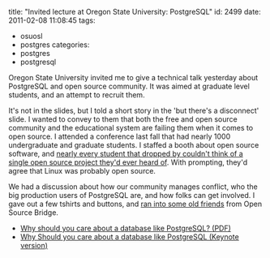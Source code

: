 title: "Invited lecture at Oregon State University: PostgreSQL"
id: 2499
date: 2011-02-08 11:08:45
tags: 
- osuosl
- postgres
categories: 
- postgres
- postgresql

Oregon State University invited me to give a technical talk yesterday about PostgreSQL and open source community. It was aimed at graduate level students, and an attempt to recruit them. 

It's not in the slides, but I told a short story in the 'but there's a disconnect' slide. I wanted to convey to them that both the free and open source community and the educational system are failing them when it comes to open source. I attended a conference last fall that had nearly 1000 undergraduate and graduate students. I staffed a booth about open source software, and [nearly every student that dropped by couldn't think of a single open source project they'd ever heard of](http://www.chesnok.com/daily/2010/10/01/thoughts-on-grace-hopper/). With prompting, they'd agree that Linux was probably open source.

We had a discussion about how our community manages conflict, who the big production users of PostgreSQL are, and how folks can get involved. I gave out a few tshirts and buttons, and [ran into some old friends](http://twitter.com/#!/cmartin0/status/34784598567161856) from Open Source Bridge. 

*   [Why should you care about a database like PostgreSQL? (PDF)](http://www.chesnok.com/daily/wp-content/uploads/2011/02/OS-DB-OSU-OSL.pdf)
*   [Why Should you care about a database like PostgreSQL (Keynote version)](http://www.chesnok.com/daily/wp-content/uploads/2011/02/OS-DB-OSU-OSL.zip)
